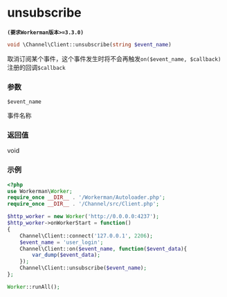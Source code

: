# unsubscribe
**``` (要求Workerman版本>=3.3.0) ```**

```php
void \Channel\Client::unsubscribe(string $event_name)
```
取消订阅某个事件，这个事件发生时将不会再触发```on($event_name, $callback)```注册的回调```$callback```

### 参数
``` $event_name ```

事件名称

### 返回值
void



### 示例
```php
<?php
use Workerman\Worker;
require_once __DIR__ . '/Workerman/Autoloader.php';
require_once __DIR__ . '/Channel/src/Client.php';

$http_worker = new Worker('http://0.0.0.0:4237');
$http_worker->onWorkerStart = function()
{
    Channel\Client::connect('127.0.0.1', 2206);
    $event_name = 'user_login';
    Channel\Client::on($event_name, function($event_data){
        var_dump($event_data);
    });
    Channel\Client::unsubscribe($event_name);
};

Worker::runAll();
```
